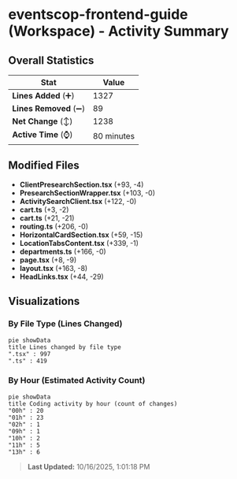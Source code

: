 # eventscop-frontend-guide (Workspace) - Activity Summary 

## Overall Statistics

| Stat                   | Value                                                             |
| ---------------------- | ----------------------------------------------------------------- |
| **Lines Added** (➕)   | 1327                                          |
| **Lines Removed** (➖) | 89                                        |
| **Net Change** (↕)    | 1238                |
| **Active Time** (⌚)   | 80 minutes |


## Modified Files
- **ClientPresearchSection.tsx** (+93, -4)
- **PresearchSectionWrapper.tsx** (+103, -0)
- **ActivitySearchClient.tsx** (+122, -0)
- **cart.ts** (+3, -2)
- **cart.ts** (+21, -21)
- **routing.ts** (+206, -0)
- **HorizontalCardSection.tsx** (+59, -15)
- **LocationTabsContent.tsx** (+339, -1)
- **departments.ts** (+166, -0)
- **page.tsx** (+8, -9)
- **layout.tsx** (+163, -8)
- **HeadLinks.tsx** (+44, -29)

## Visualizations

### By File Type (Lines Changed)

```mermaid
pie showData
title Lines changed by file type
".tsx" : 997
".ts" : 419
```

### By Hour (Estimated Activity Count)

```mermaid
pie showData
title Coding activity by hour (count of changes)
"00h" : 20
"01h" : 23
"02h" : 1
"09h" : 1
"10h" : 2
"11h" : 5
"13h" : 6
```


> **Last Updated:** 10/16/2025, 1:01:18 PM